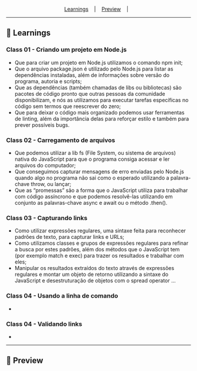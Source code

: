 
<p align="center">
  <a href="#-Learnings">Learnings</a> &nbsp;&nbsp;&nbsp;|&nbsp;&nbsp;&nbsp;
  <a href="#-Preview">Preview</a> &nbsp;&nbsp;&nbsp;|&nbsp;&nbsp;&nbsp;
</p>

---

## 🚀 Learnings
### Class 01 - Criando um projeto em Node.js
<ul>
  <li>Que para criar um projeto em Node.js utilizamos o comando npm init;</li>
  <li>Que o arquivo package.json é utilizado pelo Node.js para listar as dependências instaladas, além de informações sobre versão do programa, autoria e scripts;</li>
  <li>Que as dependências (também chamadas de libs ou bibliotecas) são pacotes de código pronto que outras pessoas da comunidade disponibilizam, e nós as utilizamos para executar tarefas específicas no código sem termos que reescrever do zero;</li>
  <li>Que para deixar o código mais organizado podemos usar ferramentas de linting, além da importância delas para reforçar estilo e também para prever possíveis bugs.</li>
</ul>

### Class 02 - Carregamento de arquivos
<ul>
  <li>Que podemos utilizar a lib fs (File System, ou sistema de arquivos) nativa do JavaScript para que o programa consiga acessar e ler arquivos do computador;</li>
  <li>Que conseguimos capturar mensagens de erro enviadas pelo Node.js quando algo no programa não sai como o esperado utilizando a palavra-chave throw, ou lançar;</li>
  <li>Que as “promessas” são a forma que o JavaScript utiliza para trabalhar com código assíncrono e que podemos resolvê-las utilizando em conjunto as palavras-chave async e await ou o método .then().</li>
</ul>

### Class 03 - Capturando links
<ul>
  <li>Como utilizar expressões regulares, uma sintaxe feita para reconhecer padrões de texto, para capturar links e URLs;</li>
  <li>Como utilizamos classes e grupos de expressões regulares para refinar a busca por estes padrões, além dos métodos que o JavaScript tem (por exemplo match e exec) para trazer os resultados e trabalhar com eles;</li>
  <li>Manipular os resultados extraídos do texto através de expressões regulares e montar um objeto de retorno utilizando a sintaxe do JavaScript e desestruturação de objetos com o spread operator ...</li>
</ul>

### Class 04 - Usando a linha de comando
<ul>
  <li></li>
</ul>

### Class 04 - Validando links
<ul>
  <li></li>
</ul>

---

## 🎉 Preview